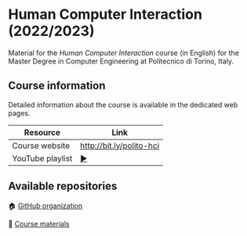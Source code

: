# Human Computer Interaction (2022/2023)

Material for the _Human Computer Interaction_ course (in English) for the Master Degree in Computer Engineering at Politecnico di Torino, Italy.

## Course information

Detailed information about the course is available in the dedicated web pages.

| Resource | Link |
|---------|---|
| Course website | <http://bit.ly/polito-hci> |
| YouTube playlist | [:arrow_forward:](https://www.youtube.com/playlist?list=PLs7DWGc_wmwRZHYGyiQxcgfJ7U1X81N_i)|

## Available repositories

:house: [GitHub organization](https://github.com/polito-hci-2022)

:blue_book: [Course materials](https://github.com/polito-hci-2022/materials)
